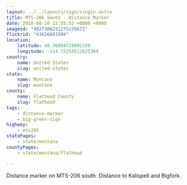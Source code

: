 ```yaml
---
layout: ../../layouts/sign/single.astro
title: MTS-206 South - Distance Marker
date: 2018-08-10 15:55:52 +0000 +0000
imageid: "4927306231275235672"
flickrid: "43626681504"
location:
    latitude: 48.36094719091159
    longitude: -114.15254512621364
country:
    name: United States
    slug: united-states
state:
    name: Montana
    slug: montana
county:
    name: Flathead County
    slug: flathead
tags:
    - distance-marker
    - big-green-sign
highway:
    - mts206
statePages:
    - state/montana
countyPages:
    - state/montana/flathead

---
```

Distance marker on MTS-206 south.  Distance to Kalispell and Bigfork.